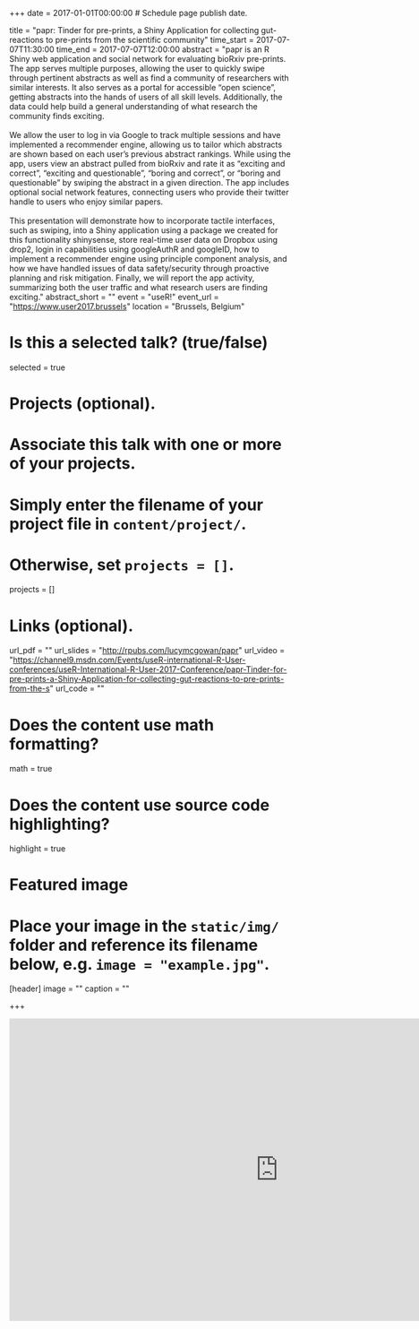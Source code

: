 +++
date = 2017-01-01T00:00:00  # Schedule page publish date.

title = "papr: Tinder for pre-prints, a Shiny Application for collecting gut-reactions to pre-prints from the scientific community"
time_start = 2017-07-07T11:30:00
time_end = 2017-07-07T12:00:00
abstract = "papr is an R Shiny web application and social network for evaluating bioRxiv pre-prints. The app serves multiple purposes, allowing the user to quickly swipe through pertinent abstracts as well as find a community of researchers with similar interests. It also serves as a portal for accessible “open science”, getting abstracts into the hands of users of all skill levels. Additionally, the data could help build a general understanding of what research the community finds exciting. <br><br>We allow the user to log in via Google to track multiple sessions and have implemented a recommender engine, allowing us to tailor which abstracts are shown based on each user’s previous abstract rankings. While using the app, users view an abstract pulled from bioRxiv and rate it as “exciting and correct”, “exciting and questionable”, “boring and correct”, or “boring and questionable” by swiping the abstract in a given direction. The app includes optional social network features, connecting users who provide their twitter handle to users who enjoy similar papers. <br><br>This presentation will demonstrate how to incorporate tactile interfaces, such as swiping, into a Shiny application using a package we created for this functionality shinysense, store real-time user data on Dropbox using drop2, login in capabilities using googleAuthR and googleID, how to implement a recommender engine using principle component analysis, and how we have handled issues of data safety/security through proactive planning and risk mitigation. Finally, we will report the app activity, summarizing both the user traffic and what research users are finding exciting."
abstract_short = ""
event = "useR!"
event_url = "https://www.user2017.brussels"
location = "Brussels, Belgium"

# Is this a selected talk? (true/false)
selected = true

# Projects (optional).
#   Associate this talk with one or more of your projects.
#   Simply enter the filename of your project file in `content/project/`.
#   Otherwise, set `projects = []`.
projects = []

# Links (optional).
url_pdf = ""
url_slides = "http://rpubs.com/lucymcgowan/papr"
url_video = "https://channel9.msdn.com/Events/useR-international-R-User-conferences/useR-International-R-User-2017-Conference/papr-Tinder-for-pre-prints-a-Shiny-Application-for-collecting-gut-reactions-to-pre-prints-from-the-s"
url_code = ""

# Does the content use math formatting?
math = true

# Does the content use source code highlighting?
highlight = true

# Featured image
# Place your image in the `static/img/` folder and reference its filename below, e.g. `image = "example.jpg"`.
[header]
image = ""
caption = ""

+++

<iframe src="https://channel9.msdn.com/Events/useR-international-R-User-conferences/useR-International-R-User-2017-Conference/papr-Tinder-for-pre-prints-a-Shiny-Application-for-collecting-gut-reactions-to-pre-prints-from-the-s/player" width="960" height="540" allowFullScreen frameBorder="0"></iframe>